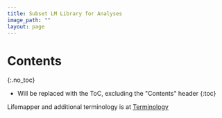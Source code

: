 ```yaml
---
title: Subset LM Library for Analyses
image_path: ""
layout: page
---
```


# Contents
{:.no_toc}

* Will be replaced with the ToC, excluding the "Contents" header
{:toc}

Lifemapper and additional terminology is at [Terminology](/terms.html)


    
